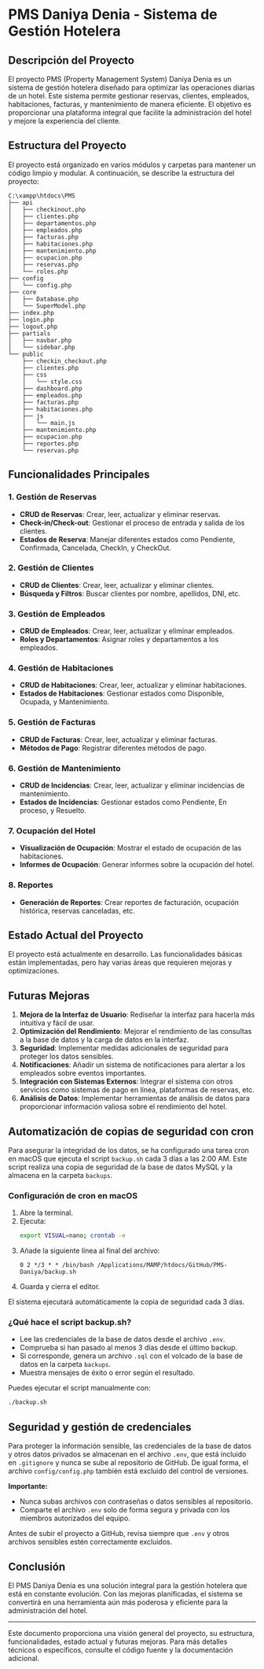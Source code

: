 # PMS Daniya Denia - Sistema de Gestión Hotelera

## Descripción del Proyecto

El proyecto PMS (Property Management System) Daniya Denia es un sistema de gestión hotelera diseñado para optimizar las operaciones diarias de un hotel. Este sistema permite gestionar reservas, clientes, empleados, habitaciones, facturas, y mantenimiento de manera eficiente. El objetivo es proporcionar una plataforma integral que facilite la administración del hotel y mejore la experiencia del cliente.

## Estructura del Proyecto

El proyecto está organizado en varios módulos y carpetas para mantener un código limpio y modular. A continuación, se describe la estructura del proyecto:

```
C:\xampp\htdocs\PMS
├── api
│   ├── checkinout.php
│   ├── clientes.php
│   ├── departamentos.php
│   ├── empleados.php
│   ├── facturas.php
│   ├── habitaciones.php
│   ├── mantenimiento.php
│   ├── ocupacion.php
│   ├── reservas.php
│   └── roles.php
├── config
│   └── config.php
├── core
│   ├── Database.php
│   └── SuperModel.php
├── index.php
├── login.php
├── logout.php
├── partials
│   ├── navbar.php
│   └── sidebar.php
└── public
    ├── checkin_checkout.php
    ├── clientes.php
    ├── css
    │   └── style.css
    ├── dashboard.php
    ├── empleados.php
    ├── facturas.php
    ├── habitaciones.php
    ├── js
    │   └── main.js
    ├── mantenimiento.php
    ├── ocupacion.php
    ├── reportes.php
    └── reservas.php
```

## Funcionalidades Principales

### 1. Gestión de Reservas

- **CRUD de Reservas**: Crear, leer, actualizar y eliminar reservas.
- **Check-in/Check-out**: Gestionar el proceso de entrada y salida de los clientes.
- **Estados de Reserva**: Manejar diferentes estados como Pendiente, Confirmada, Cancelada, CheckIn, y CheckOut.

### 2. Gestión de Clientes

- **CRUD de Clientes**: Crear, leer, actualizar y eliminar clientes.
- **Búsqueda y Filtros**: Buscar clientes por nombre, apellidos, DNI, etc.

### 3. Gestión de Empleados

- **CRUD de Empleados**: Crear, leer, actualizar y eliminar empleados.
- **Roles y Departamentos**: Asignar roles y departamentos a los empleados.

### 4. Gestión de Habitaciones

- **CRUD de Habitaciones**: Crear, leer, actualizar y eliminar habitaciones.
- **Estados de Habitaciones**: Gestionar estados como Disponible, Ocupada, y Mantenimiento.

### 5. Gestión de Facturas

- **CRUD de Facturas**: Crear, leer, actualizar y eliminar facturas.
- **Métodos de Pago**: Registrar diferentes métodos de pago.

### 6. Gestión de Mantenimiento

- **CRUD de Incidencias**: Crear, leer, actualizar y eliminar incidencias de mantenimiento.
- **Estados de Incidencias**: Gestionar estados como Pendiente, En proceso, y Resuelto.

### 7. Ocupación del Hotel

- **Visualización de Ocupación**: Mostrar el estado de ocupación de las habitaciones.
- **Informes de Ocupación**: Generar informes sobre la ocupación del hotel.

### 8. Reportes

- **Generación de Reportes**: Crear reportes de facturación, ocupación histórica, reservas canceladas, etc.

## Estado Actual del Proyecto

El proyecto está actualmente en desarrollo. Las funcionalidades básicas están implementadas, pero hay varias áreas que requieren mejoras y optimizaciones.

## Futuras Mejoras

1. **Mejora de la Interfaz de Usuario**: Rediseñar la interfaz para hacerla más intuitiva y fácil de usar.
2. **Optimización del Rendimiento**: Mejorar el rendimiento de las consultas a la base de datos y la carga de datos en la interfaz.
3. **Seguridad**: Implementar medidas adicionales de seguridad para proteger los datos sensibles.
4. **Notificaciones**: Añadir un sistema de notificaciones para alertar a los empleados sobre eventos importantes.
5. **Integración con Sistemas Externos**: Integrar el sistema con otros servicios como sistemas de pago en línea, plataformas de reservas, etc.
6. **Análisis de Datos**: Implementar herramientas de análisis de datos para proporcionar información valiosa sobre el rendimiento del hotel.

## Automatización de copias de seguridad con cron

Para asegurar la integridad de los datos, se ha configurado una tarea cron en macOS que ejecuta el script `backup.sh` cada 3 días a las 2:00 AM. Este script realiza una copia de seguridad de la base de datos MySQL y la almacena en la carpeta `backups`.

### Configuración de cron en macOS

1. Abre la terminal.
2. Ejecuta:
   ```bash
   export VISUAL=nano; crontab -e
   ```
3. Añade la siguiente línea al final del archivo:
   ```cron
   0 2 */3 * * /bin/bash /Applications/MAMP/htdocs/GitHub/PMS-Daniya/backup.sh
   ```
4. Guarda y cierra el editor.

El sistema ejecutará automáticamente la copia de seguridad cada 3 días.

### ¿Qué hace el script backup.sh?

- Lee las credenciales de la base de datos desde el archivo `.env`.
- Comprueba si han pasado al menos 3 días desde el último backup.
- Si corresponde, genera un archivo `.sql` con el volcado de la base de datos en la carpeta `backups`.
- Muestra mensajes de éxito o error según el resultado.

Puedes ejecutar el script manualmente con:

```bash
./backup.sh
```

## Seguridad y gestión de credenciales

Para proteger la información sensible, las credenciales de la base de datos y otros datos privados se almacenan en el archivo `.env`, que está incluido en `.gitignore` y nunca se sube al repositorio de GitHub. De igual forma, el archivo `config/config.php` también está excluido del control de versiones.

**Importante:**

- Nunca subas archivos con contraseñas o datos sensibles al repositorio.
- Comparte el archivo `.env` solo de forma segura y privada con los miembros autorizados del equipo.

Antes de subir el proyecto a GitHub, revisa siempre que `.env` y otros archivos sensibles estén correctamente excluidos.

## Conclusión

El PMS Daniya Denia es una solución integral para la gestión hotelera que está en constante evolución. Con las mejoras planificadas, el sistema se convertirá en una herramienta aún más poderosa y eficiente para la administración del hotel.

---

Este documento proporciona una visión general del proyecto, su estructura, funcionalidades, estado actual y futuras mejoras. Para más detalles técnicos o específicos, consulte el código fuente y la documentación adicional.
